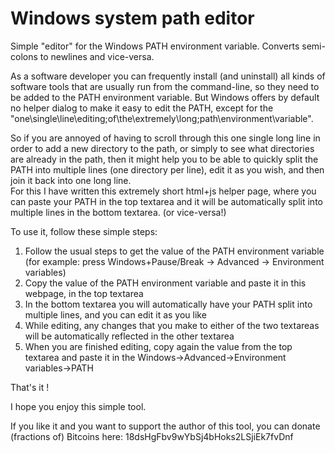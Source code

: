 Windows system path editor
==========================

Simple "editor" for the Windows PATH environment variable. Converts semi-colons to newlines and vice-versa.

As a software developer you can frequently install (and uninstall) all kinds of software tools that are usually run from the command-line, so they need to be added to the PATH environment variable.
But Windows offers by default no helper dialog to make it easy to edit the PATH, except for the "one\single\line\editing;of\the\extremely\long;path\environment\variable".

So if you are annoyed of having to scroll through this one single long line in order to add a new directory to the path, or simply to see what directories are already in the path, then it might help you to be able to quickly split the PATH into multiple lines (one directory per line), edit it as you wish, and then join it back into one long line.  
For this I have written this extremely short html+js helper page, where you can paste your PATH in the top textarea and it will be automatically split into multiple lines in the bottom textarea. (or vice-versa!)

To use it, follow these simple steps:

1. Follow the usual steps to get the value of the PATH environment variable (for example: press Windows+Pause/Break -> Advanced -> Environment variables)
2. Copy the value of the PATH environment variable and paste it in this webpage, in the top textarea
3. In the bottom textarea you will automatically have your PATH split into multiple lines, and you can edit it as you like
4. While editing, any changes that you make to either of the two textareas will be automatically reflected in the other textarea
5. When you are finished editing, copy again the value from the top textarea and paste it in the Windows->Advanced->Environment variables->PATH

That's it !

I hope you enjoy this simple tool.

If you like it and you want to support the author of this tool, you can donate (fractions of) Bitcoins here: 18dsHgFbv9wYbSj4bHoks2LSjiEk7fvDnf

